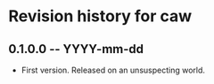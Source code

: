 # Revision history for caw

## 0.1.0.0 -- YYYY-mm-dd

* First version. Released on an unsuspecting world.
